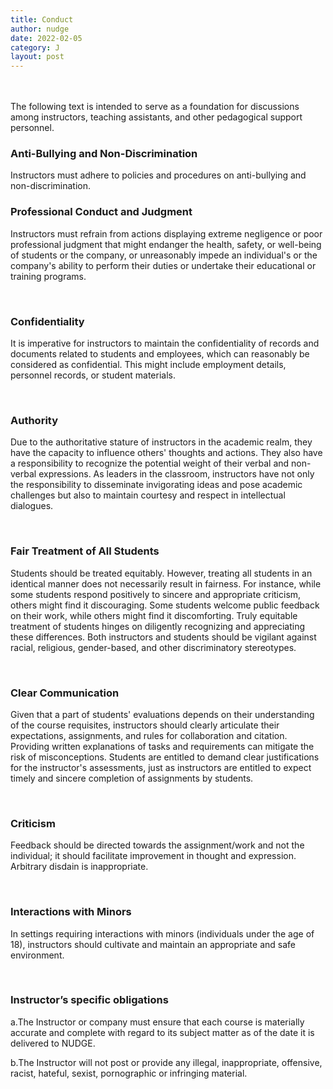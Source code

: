 ```yaml
---
title: Conduct
author: nudge
date: 2022-02-05
category: J
layout: post
---
```

<br>
<br>
The following text is intended to serve as a foundation for discussions among instructors, teaching assistants, and other pedagogical support personnel.

<br>

### Anti-Bullying and Non-Discrimination

Instructors must adhere to policies and procedures on anti-bullying and non-discrimination.
<br>

### Professional Conduct and Judgment
Instructors must refrain from actions displaying extreme negligence or poor professional judgment that might endanger the health, safety, or well-being of students or the company, or unreasonably impede an individual's or the company's ability to perform their duties or undertake their educational or training programs.

<br>

### Confidentiality

It is imperative for instructors to maintain the confidentiality of records and documents related to students and employees, which can reasonably be considered as confidential. This might include employment details, personnel records, or student materials.

<br>

### Authority

Due to the authoritative stature of instructors in the academic realm, they have the capacity to influence others' thoughts and actions. They also have a responsibility to recognize the potential weight of their verbal and non-verbal expressions. As leaders in the classroom, instructors have not only the responsibility to disseminate invigorating ideas and pose academic challenges but also to maintain courtesy and respect in intellectual dialogues.

<br>

### Fair Treatment of All Students

Students should be treated equitably. However, treating all students in an identical manner does not necessarily result in fairness. For instance, while some students respond positively to sincere and appropriate criticism, others might find it discouraging. Some students welcome public feedback on their work, while others might find it discomforting. Truly equitable treatment of students hinges on diligently recognizing and appreciating these differences. Both instructors and students should be vigilant against racial, religious, gender-based, and other discriminatory stereotypes.

<br>

### Clear Communication

Given that a part of students' evaluations depends on their understanding of the course requisites, instructors should clearly articulate their expectations, assignments, and rules for collaboration and citation. Providing written explanations of tasks and requirements can mitigate the risk of misconceptions. Students are entitled to demand clear justifications for the instructor's assessments, just as instructors are entitled to expect timely and sincere completion of assignments by students.

<br>

### Criticism
Feedback should be directed towards the assignment/work and not the individual; it should facilitate improvement in thought and expression. Arbitrary disdain is inappropriate.

<br>

### Interactions with Minors
In settings requiring interactions with minors (individuals under the age of 18), instructors should cultivate and maintain an appropriate and safe environment.

<br>

### Instructor’s specific obligations

a.The Instructor or company must ensure that each course is materially accurate and complete with regard to its subject matter as of the date it is delivered to NUDGE.


b.The Instructor will not post or provide any illegal, inappropriate, offensive, racist, hateful, sexist, pornographic or infringing material.






<br>
<br>
<br>
<br>
<br>
